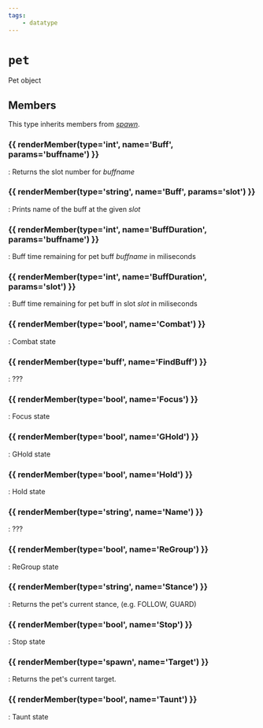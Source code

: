 ```yaml
---
tags:
    - datatype
---
```

# `pet`

<!--dt-desc-start-->
Pet object
<!--dt-desc-end-->
## Members
<!--dt-members-start-->
This type inherits members from [_spawn_](datatype-spawn.md).

### {{ renderMember(type='int', name='Buff', params='buffname') }}

:   Returns the slot number for _buffname_

### {{ renderMember(type='string', name='Buff', params='slot') }}

:   Prints name of the buff at the given _slot_

### {{ renderMember(type='int', name='BuffDuration', params='buffname') }}

:   Buff time remaining for pet buff _buffname_ in miliseconds

### {{ renderMember(type='int', name='BuffDuration', params='slot') }}

:   Buff time remaining for pet buff in slot _slot_ in miliseconds

### {{ renderMember(type='bool', name='Combat') }}

:   Combat state

### {{ renderMember(type='buff', name='FindBuff') }}

:   ???

### {{ renderMember(type='bool', name='Focus') }}

:   Focus state

### {{ renderMember(type='bool', name='GHold') }}

:   GHold state

### {{ renderMember(type='bool', name='Hold') }}

:   Hold state

### {{ renderMember(type='string', name='Name') }}

:   ???

### {{ renderMember(type='bool', name='ReGroup') }}

:   ReGroup state

### {{ renderMember(type='string', name='Stance') }}

:   Returns the pet's current stance, (e.g. FOLLOW, GUARD)

### {{ renderMember(type='bool', name='Stop') }}

:   Stop state

### {{ renderMember(type='spawn', name='Target') }}

:   Returns the pet's current target.

### {{ renderMember(type='bool', name='Taunt') }}

:   Taunt state
<!--dt-members-end-->
<!--dt-linkrefs-start-->
[bool]: datatype-bool.md
[buff]: datatype-buff.md
[int]: datatype-int.md
[spawn]: datatype-spawn.md
[string]: datatype-string.md
<!--dt-linkrefs-end-->
